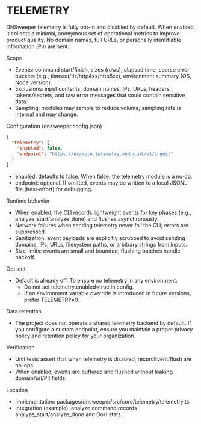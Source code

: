 # TELEMETRY

DNSweeper telemetry is fully opt-in and disabled by default. When enabled, it collects a minimal, anonymous set of operational metrics to improve product quality. No domain names, full URLs, or personally identifiable information (PII) are sent.

Scope
- Events: command start/finish, sizes (rows), elapsed time, coarse error buckets (e.g., timeout/tls/http4xx/http5xx), environment summary (OS, Node version).
- Exclusions: input contents, domain names, IPs, URLs, headers, tokens/secrets, and raw error messages that could contain sensitive data.
- Sampling: modules may sample to reduce volume; sampling rate is internal and may change.

Configuration (dnsweeper.config.json)
```json
{
  "telemetry": {
    "enabled": false,
    "endpoint": "https://example.telemetry.endpoint/v1/ingest"
  }
}
```
- enabled: defaults to false. When false, the telemetry module is a no‑op.
- endpoint: optional. If omitted, events may be written to a local JSONL file (best‑effort) for debugging.

Runtime behavior
- When enabled, the CLI records lightweight events for key phases (e.g., analyze_start/analyze_done) and flushes asynchronously.
- Network failures when sending telemetry never fail the CLI; errors are suppressed.
- Sanitization: event payloads are explicitly scrubbed to avoid sending domains, IPs, URLs, filesystem paths, or arbitrary strings from inputs.
- Size limits: events are small and bounded; flushing batches handle backoff.

Opt-out
- Default is already off. To ensure no telemetry in any environment:
  - Do not set telemetry.enabled=true in config.
  - If an environment variable override is introduced in future versions, prefer TELEMETRY=0.

Data retention
- The project does not operate a shared telemetry backend by default. If you configure a custom endpoint, ensure you maintain a proper privacy policy and retention policy for your organization.

Verification
- Unit tests assert that when telemetry is disabled, recordEvent/flush are no-ops.
- When enabled, events are buffered and flushed without leaking domain/url/PII fields.

Location
- Implementation: packages/dnsweeper/src/core/telemetry/telemetry.ts
- Integration (example): analyze command records analyze_start/analyze_done and DoH stats.
